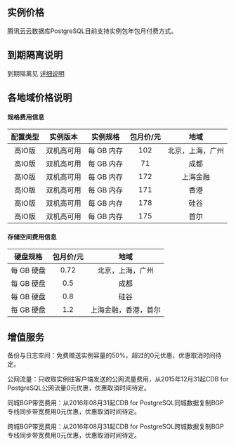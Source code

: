 
## 实例价格
腾讯云云数据库PostgreSQL目前支持实例包年包月付费方式。

## 到期隔离说明
到期隔离见 [详细说明](https://cloud.tencent.com/doc/product/409/6865)

## 各地域价格说明

#### 规格费用信息

|配置类型|实例版本|实例规格|包月价/元|地域|
|:--:|:--:|:--:|:--:|:--:|
|高IO版|双机高可用|每 GB 内存|102|北京，上海，广州|
|高IO版|双机高可用|每 GB 内存|71|成都|
|高IO版|双机高可用|每 GB 内存|172|上海金融|
|高IO版|双机高可用|每 GB 内存|171|香港|
|高IO版|双机高可用|每 GB 内存|178|硅谷|
|高IO版|双机高可用|每 GB 内存|175|首尔|


#### 存储空间费用信息

|硬盘规格|包月价/元|地域|
|:--:|:--:|:--:|
|每 GB 硬盘|0.72|北京，上海，广州|
|每 GB 硬盘|0.5|成都|
|每 GB 硬盘|0.8|硅谷|
|每 GB 硬盘|1.2|上海金融，香港，首尔|


## 增值服务
备份与日志空间：免费赠送实例容量的50%，超过的0元优惠，优惠取消时间待定。

公网流量：只收取实例往客户端发送的公网流量费用，从2015年12月31起CDB for PostgreSQL公网流量0元优惠，优惠取消时间待定。

同城BGP带宽费用：从2016年08月31起CDB for PostgreSQL同城数据复制BGP专线同步带宽费用0元优惠，优惠取消时间待定。

跨城BGP带宽费用：从2016年08月31起CDB for PostgreSQL跨城数据复制BGP专线同步带宽费用0元优惠，优惠取消时间待定。
